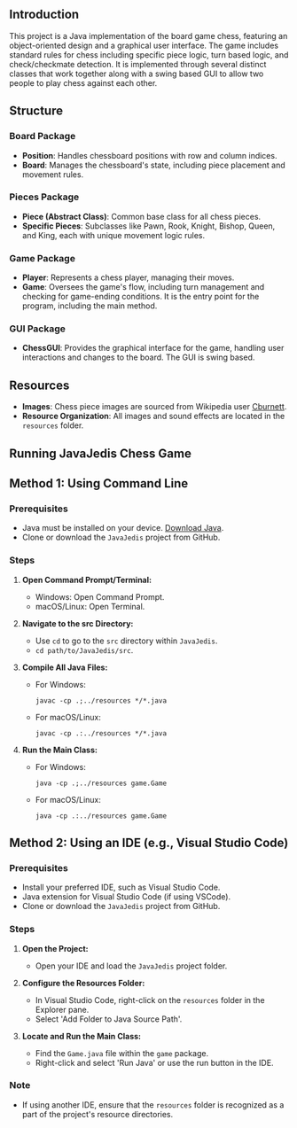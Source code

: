 ## Introduction
This project is a Java implementation of the board game chess, featuring an object-oriented design and a graphical user interface. The game includes standard rules for chess including specific piece logic, turn based logic, and check/checkmate detection. It is implemented through several distinct classes that work together along with a swing based GUI to allow two people to play chess against each other.  

## Structure

### Board Package
- **Position**: Handles chessboard positions with row and column indices.
- **Board**: Manages the chessboard's state, including piece placement and movement rules.

### Pieces Package
- **Piece (Abstract Class)**: Common base class for all chess pieces.
- **Specific Pieces**: Subclasses like Pawn, Rook, Knight, Bishop, Queen, and King, each with unique movement logic rules.

### Game Package
- **Player**: Represents a chess player, managing their moves.
- **Game**: Oversees the game's flow, including turn management and checking for game-ending conditions. It is the entry point for the program, including the main method. 

### GUI Package
- **ChessGUI**: Provides the graphical interface for the game, handling user interactions and changes to the board. The GUI is swing based.

## Resources
- **Images**: Chess piece images are sourced from Wikipedia user [Cburnett](https://commons.wikimedia.org/wiki/Category:SVG_chess_pieces).
- **Resource Organization**: All images and sound effects are located in the `resources` folder.

## Running JavaJedis Chess Game

## Method 1: Using Command Line

### Prerequisites
- Java must be installed on your device. [Download Java](https://www.oracle.com/java/technologies/javase-jdk11-downloads.html).
- Clone or download the `JavaJedis` project from GitHub.

### Steps
1. **Open Command Prompt/Terminal:**
   - Windows: Open Command Prompt.
   - macOS/Linux: Open Terminal.

2. **Navigate to the src Directory:**
   - Use `cd` to go to the `src` directory within `JavaJedis`.
   - `cd path/to/JavaJedis/src`.

3. **Compile All Java Files:**
   - For Windows:
     ```
     javac -cp .;../resources */*.java
     ```
   - For macOS/Linux:
     ```
     javac -cp .:../resources */*.java
     ```

4. **Run the Main Class:**
   - For Windows:
     ```
     java -cp .;../resources game.Game
     ```
   - For macOS/Linux:
     ```
     java -cp .:../resources game.Game
     ```

## Method 2: Using an IDE (e.g., Visual Studio Code)

### Prerequisites
- Install your preferred IDE, such as Visual Studio Code.
- Java extension for Visual Studio Code (if using VSCode).
- Clone or download the `JavaJedis` project from GitHub.

### Steps
1. **Open the Project:**
   - Open your IDE and load the `JavaJedis` project folder.

2. **Configure the Resources Folder:**
   - In Visual Studio Code, right-click on the `resources` folder in the Explorer pane.
   - Select 'Add Folder to Java Source Path'.

3. **Locate and Run the Main Class:**
   - Find the `Game.java` file within the `game` package.
   - Right-click and select 'Run Java' or use the run button in the IDE.

### Note
- If using another IDE, ensure that the `resources` folder is recognized as a part of the project's resource directories.